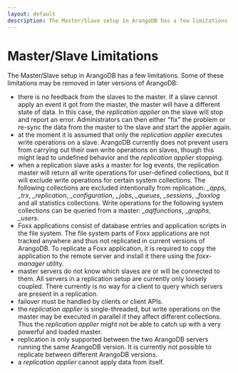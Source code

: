 ```yaml
---
layout: default
description: The Master/Slave setup in ArangoDB has a few limitations
---
```

Master/Slave Limitations
=========================

The Master/Slave setup in ArangoDB has a few limitations. Some of these limitations
may be removed in later versions of ArangoDB:

* there is no feedback from the slaves to the master. If a slave cannot apply an event
  it got from the master, the master will have a different state of data. In this 
  case, the _replication applier_ on the slave will stop and report an error. Administrators
  can then either "fix" the problem or re-sync the data from the master to the slave
  and start the applier again.
* at the moment it is assumed that only the _replication applier_ executes write 
  operations on a slave. ArangoDB currently does not prevent users from carrying out
  their own write operations on slaves, though this might lead to undefined behavior
  and the _replication applier_ stopping.
* when a replication slave asks a master for log events, the replication master will 
  return all write operations for user-defined collections, but it will exclude write
  operations for certain system collections. The following collections are excluded
  intentionally from replication: *_apps*, *_trx*, *_replication*, *_configuration*,
  *_jobs*, *_queues*, *_sessions*, *_foxxlog* and all statistics collections.
  Write operations for the following system collections can be queried from a master: 
  *_aqlfunctions*, *_graphs*, *_users*.
* Foxx applications consist of database entries and application scripts in the file system.
  The file system parts of Foxx applications are not tracked anywhere and thus not 
  replicated in current versions of ArangoDB. To replicate a Foxx application, it is
  required to copy the application to the remote server and install it there using the
  *foxx-manager* utility. 
* master servers do not know which slaves are or will be connected to them. All servers
  in a replication setup are currently only loosely coupled. There currently is no way 
  for a client to query which servers are present in a replication.
* failover must be handled by clients or client APIs.
* the _replication applier_ is single-threaded, but write operations on the master may
  be executed in parallel if they affect different collections. Thus the _replication
  applier_ might not be able to catch up with a very powerful and loaded master.
* replication is only supported between the two ArangoDB servers running the same
  ArangoDB version. It is currently not possible to replicate between different ArangoDB 
  versions.
* a _replication applier_ cannot apply data from itself.
